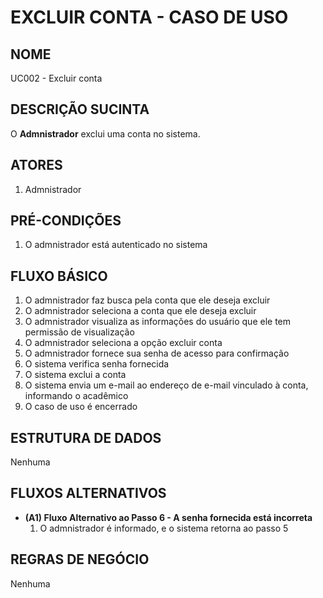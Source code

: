 # EXCLUIR CONTA - CASO DE USO

## NOME
UC002 - Excluir conta

## DESCRIÇÃO SUCINTA
O **Admnistrador** exclui uma conta no sistema.

## ATORES
1. Admnistrador

## PRÉ-CONDIÇÕES
1. O admnistrador está autenticado no sistema

## FLUXO BÁSICO
1. O admnistrador faz busca pela conta que ele deseja excluir
2. O admnistrador seleciona a conta que ele deseja excluir
3. O admnistrador visualiza as informações do usuário que ele tem permissão de visualização
4. O admnistrador seleciona a opção excluir conta
5. O admnistrador fornece sua senha de acesso para confirmação
6. O sistema verifica senha fornecida
7. O sistema exclui a conta
8. O sistema envia um e-mail ao endereço de e-mail vinculado à conta, informando o acadêmico
9. O caso de uso é encerrado

## ESTRUTURA DE DADOS
Nenhuma

## FLUXOS ALTERNATIVOS
- **(A1) Fluxo Alternativo ao Passo 6 - A senha fornecida está incorreta**
    1. O admnistrador é informado, e o sistema retorna ao passo 5
    
## REGRAS DE NEGÓCIO
Nenhuma
